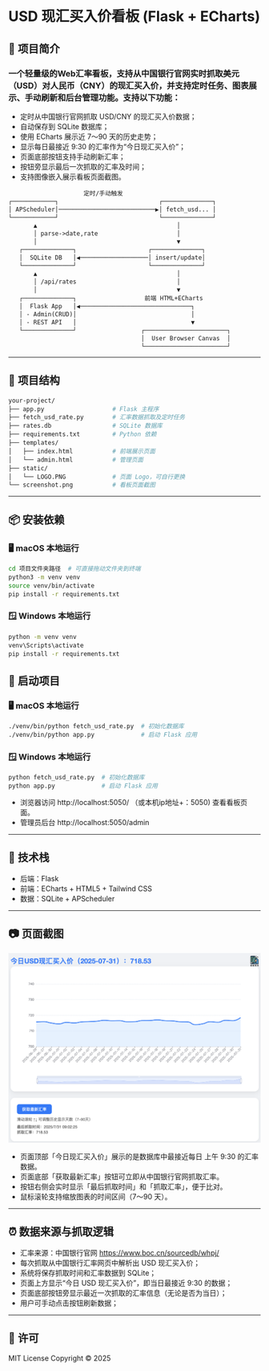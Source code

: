 
# USD 现汇买入价看板 (Flask + ECharts)

## 📌 项目简介

### 一个轻量级的Web汇率看板，支持从中国银行官网实时抓取美元（USD）对人民币（CNY）的现汇买入价，并支持定时任务、图表展示、手动刷新和后台管理功能。支持以下功能：

- 定时从中国银行官网抓取 USD/CNY 的现汇买入价数据；
- 自动保存到 SQLite 数据库；
- 使用 ECharts 展示近 7～90 天的历史走势；
- 显示每日最接近 9:30 的汇率作为“今日现汇买入价”；
- 页面底部按钮支持手动刷新汇率；
- 按钮旁显示最后一次抓取的汇率及时间；
- 支持图像嵌入展示看板页面截图。
 
 ```
                      定时/手动触发    
┌────────────┐                            ┌──────────────┐
│ APScheduler│───────────────────────────▶│ fetch_usd... │
└────────────┘                            └──────────────┘
        ▲                                       │
        │ parse->date,rate                      │
        │                                       ▼
    ┌──────────────┐                    ┌──────────────┐
    │  SQLite DB   │◀───────────────────│ insert/update│
    └──────────────┘                    └──────────────┘
        ▲                                       │
        │ /api/rates                            │
        │                                       ▼
    ┌──────────────┐                   前端 HTML+ECharts
    │  Flask App   │◀───────────────────────────────┐
    │ - Admin(CRUD)│                                │
    │ - REST API   │                                ▼
    └──────────────┘                  ┌───────────────────────┐
                                      │  User Browser Canvas  │
                                      └───────────────────────┘
```
---

## 📁 项目结构

```bash
your-project/
├── app.py                   # Flask 主程序
├── fetch_usd_rate.py        # 汇率数据抓取及定时任务
├── rates.db                 # SQLite 数据库
├── requirements.txt         # Python 依赖
├── templates/
│   ├── index.html           # 前端展示页面
│   └── admin.html           # 管理页面
├── static/
│   └── LOGO.PNG             # 页面 Logo，可自行更换
└── screenshot.png           # 看板页面截图
```

---

## 📦 安装依赖

### 🖥 macOS 本地运行

```bash
cd 项目文件夹路径  # 可直接拖动文件夹到终端
python3 -m venv venv
source venv/bin/activate
pip install -r requirements.txt
```

### 🪟 Windows 本地运行

```bash
python -m venv venv
venv\Scripts\activate
pip install -r requirements.txt
```

## 🚀 启动项目

### 🖥 macOS 本地运行

```bash
./venv/bin/python fetch_usd_rate.py  # 初始化数据库
./venv/bin/python app.py             # 启动 Flask 应用
```

### 🪟 Windows 本地运行

```bash
python fetch_usd_rate.py  # 初始化数据库
python app.py             # 启动 Flask 应用
```

- 浏览器访问 http://localhost:5050/ （或本机ip地址+：5050) 查看看板页面。
- 管理员后台 http://localhost:5050/admin

---

## 🧩 技术栈

- 后端：Flask
- 前端：ECharts + HTML5 + Tailwind CSS
- 数据：SQLite + APScheduler

---

## 📷 页面截图
![汇率仪表盘截图](screenshot.png)
- 页面顶部「今日现汇买入价」展示的是数据库中最接近每日 上午 9:30 的汇率数据。
- 页面底部「获取最新汇率」按钮可立即从中国银行官网抓取汇率。
- 按钮右侧会实时显示「最后抓取时间」和「抓取汇率」，便于比对。
- 鼠标滚轮支持缩放图表的时间区间（7～90 天）。

---

## ⏰ 数据来源与抓取逻辑
- 汇率来源：中国银行官网 https://www.boc.cn/sourcedb/whpj/
- 每次抓取从中国银行汇率网页中解析出 USD 现汇买入价；
- 系统将保存抓取时间和汇率数据到 SQLite；
- 页面上方显示“今日 USD 现汇买入价”，即当日最接近 9:30 的数据；
- 页面底部按钮旁显示最近一次抓取的汇率信息（无论是否为当日）；
- 用户可手动点击按钮刷新数据；
    
---

## 📄 许可

MIT License
Copyright © 2025
